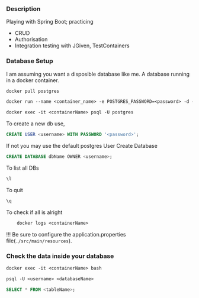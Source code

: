 ### Description
 Playing with Spring Boot; practicing 
 - CRUD
 - Authorisation
 - Integration testing with JGiven, TestContainers

### Database Setup
I am assuming you want a disposible database like me.
A database running in a docker container.
```dockerfile
docker pull postgres
```
```dockerfile
docker run --name <container_name> -e POSTGRES_PASSWORD=<password> -d -p 5432:5432 postgres
```
```dockerfile
docker exec -it <containerName> psql -U postgres
```
To create a new db use,
```sql
CREATE USER <username> WITH PASSWORD '<password>';
```
If not you may use the default postgres User
Create Database
```sql
CREATE DATABASE dbName OWNER <username>;
```
To list all DBs
```sql
\l
```
To quit 
```sql
\q
```
To check if all is alright
```dockerfile
    docker logs <containerName>
```
!!! Be sure to configure the application.properties file(`./src/main/resources`).

### Check the data inside your database
```dockerfile
docker exec -it <containerName> bash
```
```dockerfile
psql -U <username> <databaseName>
```
```sql
SELECT * FROM <tableName>;
```